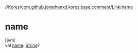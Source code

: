 //[Kores](../../../index.md)/[com.github.jonathanxd.kores.base.comment](../index.md)/[Link](index.md)/[name](name.md)

# name

[jvm]\
val [name](name.md): [String](https://kotlinlang.org/api/latest/jvm/stdlib/kotlin/-string/index.html)?
